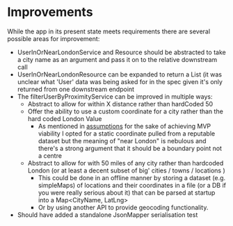 # Improvements

While the app in its present state meets requirements there are several possible areas for improvement: 


* UserInOrNearLondonService and Resource should be abstracted to take a city name as an argument and pass it on to the relative downstream call
* UserInOrNearLondonResource can be expanded to return a List<UserWithCity> (it was unclear what 'User' data was being asked for in the spec given it's only returned from one downstream endpoint
* The filterUserByProximityService can be improved in multiple ways:
    * Abstract to allow for within X distance rather than hardCoded 50
    *  Offer the ability to use a custom coordinate for a city rather than the hard coded London Value
        * As mentioned in [assumptions](assumptions%20and%20questions.md) for the sake of achieving MVP viability I opted for a static coordinate pulled from a reputable dataset but the meaning of "near London" is nebulous and there's a strong argument that it should be a boundary point not a centre
    * Abstract to allow for with 50 miles of any city rather than hardcoded London (or at least a decent subset of big' cities / towns / locations )
        * This could be done in an offline manner by storing a dataset (e.g. simpleMaps) of locations and their coordinates in a file (or a DB if you were really serious about it) that can be parsed at startup into a Map<CityName, LatLng> 
        * Or by using another API to provide geocoding functionality. 
* Should have added a standalone JsonMapper serialisation test 
        